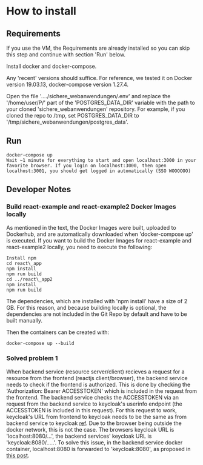 # How to install

## Requirements

If you use the VM, the Requirements are already installed so you can skip this step and continue with section 'Run' below.

Install docker and docker-compose.

Any 'recent' versions should suffice. For reference, we tested it on Docker version 19.03.13, docker-compose version 1.27.4.

Open the file '..../sichere_webanwendungen/.env' and replace the '/home/user/P/' part of the 'POSTGRES_DATA_DIR' variable with the path to your cloned 'sichere_webanwendungen' repository. For example, if you cloned the repo to /tmp, set POSTGRES_DATA_DIR to '/tmp/sichere_webanwendungen/postgres_data'.

## Run

```console
docker-compose up
Wait ~1 minute for everything to start and open localhost:3000 in your favorite browser. If you login on localhost:3000, then open localhost:3001, you should get logged in automatically (SSO WOOOOOO)
```

## Developer Notes

### Build react-example and react-example2 Docker Images locally

As mentioned in the text, the Docker Images were built, uploaded to Dockerhub, and are automatically downloaded when 'docker-compose up' is executed. If you want to build the Docker Images for react-example and react-example2 locally, you need to execute the following:
~~~console
Install npm
cd react\_app
npm install
npm run build
cd ../react\_app2
npm install
npm run build
~~~

The dependencies, which are installed with 'npm install' have a size of 2 GB. For this reason, and because building locally is optional, the dependencies are not included in the Git Repo by default and have to be built manually.

Then the containers can be created with:
```console
docker-compose up --build
```

### Solved problem 1

When backend service (resource server/client) recieves a request for a resource from the frontend (reactjs client/browser), the backend service needs to check if the frontend is authorized. This is done by checking the 'Authorization: Bearer ACCESSTOKEN' which is included in the request from the frontend. The backend service checks the ACCESSTOKEN via an request from the backend service to keycloak's userinfo endpoint (the ACCESSTOKEN is included in this request). For this request to work, keycloak's URL from frontend to keycloak needs to be the same as from backend service to keycloak [ref](https://stackoverflow.com/questions/59242073/keycloak-adapter-failed-to-verify-token-when-deploy-springboot-webapp-to-docker). Due to the browser being outside the docker network, this is not the case. The browsers keycloak URL is 'localhost:8080/...', the backend services' keycloak URL is 'keycloak:8080/.....'. To solve this issue, in the backend service docker container, localhost:8080 is forwarded to 'keycloak:8080', as proposed in [this post](https://unix.stackexchange.com/questions/182421/forwarding-a-localhostport-to-an-externalipnewport).
